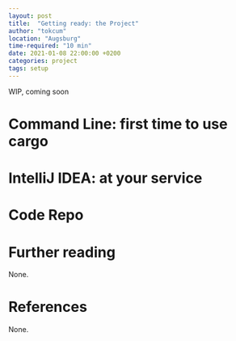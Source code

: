 ```yaml
---
layout: post
title:  "Getting ready: the Project"
author: "tokcum"
location: "Augsburg"
time-required: "10 min"
date: 2021-01-08 22:00:00 +0200
categories: project
tags: setup
---
```


WIP, coming soon

# Command Line: first time to use cargo


# IntelliJ IDEA: at your service 


# Code Repo


# Further reading

None.
 
# References 

None.

[//]: # (Links)
